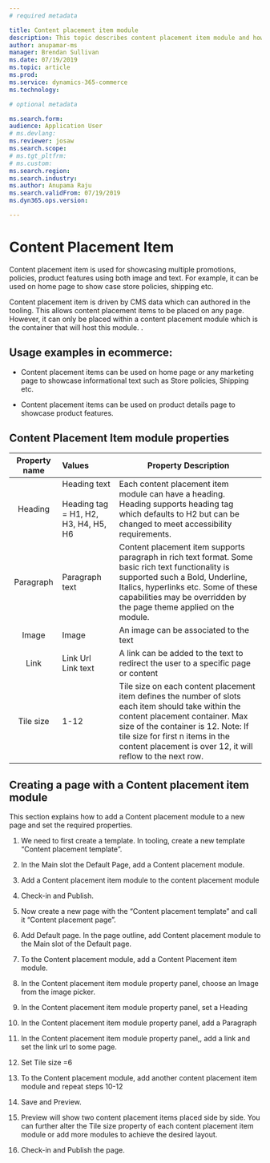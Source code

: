 ```yaml
---
# required metadata

title: Content placement item module
description: This topic describes content placement item module and how it can be used on ecommerce pages.
author: anupamar-ms
manager: Brendan Sullivan
ms.date: 07/19/2019
ms.topic: article
ms.prod: 
ms.service: dynamics-365-commerce
ms.technology: 

# optional metadata

ms.search.form:  
audience: Application User
# ms.devlang: 
ms.reviewer: josaw
ms.search.scope: 
# ms.tgt_pltfrm: 
# ms.custom: 
ms.search.region: 
ms.search.industry: 
ms.author: Anupama Raju
ms.search.validFrom: 07/19/2019
ms.dyn365.ops.version: 

---
```

# Content Placement Item

Content placement item is used for showcasing multiple promotions, policies, product features using both image and text. For example, it can be used on home page to show case store policies, shipping etc. 

Content placement item is driven by CMS data which can authored in the tooling. This allows content placement items to be placed on any page. However, it can only be placed within a content placement module<link> which is the container that will host this module.  .  

## Usage examples in ecommerce:

* Content placement items can be used on home page or any marketing page to showcase informational text such as Store policies, Shipping etc.

* Content placement items can be used on product details page to showcase product features.

## Content Placement Item module properties

| Property name | Values                                                       | Property Description                                         |
| :-----------: | :----------------------------------------------------------- | ------------------------------------------------------------ |
|    Heading    | Heading text<br /><br />Heading tag = H1, H2, H3, H4, H5, H6 | Each content placement item module can have a heading. Heading   supports heading tag which defaults to H2 but can be changed to meet   accessibility requirements. |
|   Paragraph   | Paragraph text                                               | Content placement item supports paragraph in rich text format. Some   basic rich text functionality is supported such a Bold, Underline, Italics,   hyperlinks etc. Some of these capabilities may be overridden by the page   theme applied on the module. |
|     Image     | Image                                                        | An image can be associated to the text                       |
|     Link      | Link Url <br />Link text                                     | A link can be added to the text to redirect the user to a specific   page or content |
|   Tile size   | 1-12                                                         | Tile size on each content placement item defines the number of slots each   item should take within the content placement container. Max size of the   container is 12.    Note: If tile size for first n items in the content placement is over   12, it will reflow to the next row. |

 

## Creating a page with a Content placement item module 

This section explains how to add a Content placement module to a new page and set the required properties. 

1. We need to first create a template. In tooling, create a new template “Content placement template”.

2. In the Main slot the Default Page, add a Content placement module. 

3. Add a Content placement item module to the content placement module

4. Check-in and Publish. 

5. Now create a new page with the “Content placement template” and call it “Content placement page”.

6. Add Default page. In the page outline, add Content placement module to the Main slot of the Default page.

7. To the Content placement module, add a Content Placement item module.

8. In the Content placement item module property panel, choose an Image from the image picker. 

9. In the Content placement item module property panel, set a Heading 

10. In the Content placement item module property panel, add a Paragraph 

11. In the Content placement item module property panel,, add a link and set the link url to some page.

12. Set Tile size =6

13. To the Content placement module, add another content placement item module and repeat steps 10-12

14. Save and Preview. 

15. Preview will show two content placement items placed side by side. You can further alter the Tile size property of each content placement item module or add more modules to achieve the desired layout. 

16. Check-in and Publish the page. 
